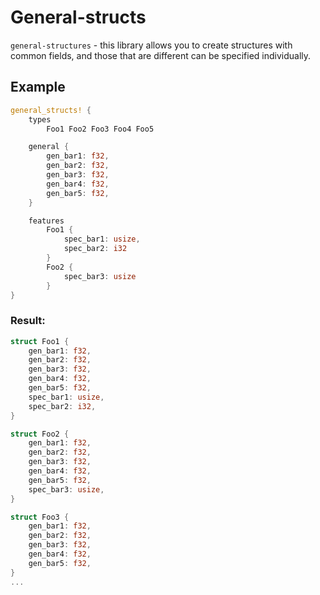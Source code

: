 General-structs
===
`general-structures` - this library allows you to create structures with common fields, and those that are different can be specified individually.

## Example
``` rust
general_structs! {
    types
        Foo1 Foo2 Foo3 Foo4 Foo5

    general {
        gen_bar1: f32,
        gen_bar2: f32,
        gen_bar3: f32,
        gen_bar4: f32,
        gen_bar5: f32,
    }

    features
        Foo1 {
            spec_bar1: usize,
            spec_bar2: i32
        }
        Foo2 {
            spec_bar3: usize
        }
}
```

### Result:
``` rust
struct Foo1 {
    gen_bar1: f32,
    gen_bar2: f32,
    gen_bar3: f32,
    gen_bar4: f32,
    gen_bar5: f32,
    spec_bar1: usize,
    spec_bar2: i32,
}

struct Foo2 {
    gen_bar1: f32,
    gen_bar2: f32,
    gen_bar3: f32,
    gen_bar4: f32,
    gen_bar5: f32,
    spec_bar3: usize,
}

struct Foo3 {
    gen_bar1: f32,
    gen_bar2: f32,
    gen_bar3: f32,
    gen_bar4: f32,
    gen_bar5: f32,
}
...
```